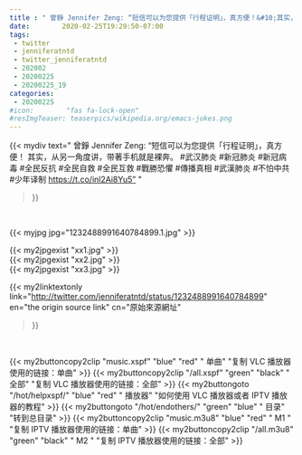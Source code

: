 ```yaml
---
title : " 曾錚 Jennifer Zeng: “短信可以为您提供「行程证明」，真方便！&#10;其实，从另一角度讲，带著手机就是裸奔。&#10; #武汉肺炎 #新冠肺炎 #新冠病毒  #全民反抗 #全民自救 #全民互救 #戰勝恐懼 #傳播真相 #武漢肺炎 #不怕中共 #少年译制 https://t.co/inl2Ai8Yu5”  "
date:        2020-02-25T19:29:50-07:00
tags:
 - twitter
 - jenniferatntd
 - twitter_jenniferatntd
 - 202002
 - 20200225
 - 20200225_19
categories:
 - 20200225
#icon:        "fas fa-lock-open"
#resImgTeaser: teaserpics/wikipedia.org/emacs-jokes.png
---
```


{{< mydiv text=" 曾錚 Jennifer Zeng: “短信可以为您提供「行程证明」，真方便！&#10;其实，从另一角度讲，带著手机就是裸奔。&#10; #武汉肺炎 #新冠肺炎 #新冠病毒  #全民反抗 #全民自救 #全民互救 #戰勝恐懼 #傳播真相 #武漢肺炎 #不怕中共 #少年译制 https://t.co/inl2Ai8Yu5”  "
>}}
<br>


 {{< myjpg jpg="1232488991640784899.1.jpg" >}}<br> 

{{< my2jpgexist "xx1.jpg" >}}<br>
{{< my2jpgexist "xx2.jpg" >}}<br>
{{< my2jpgexist "xx3.jpg" >}}<br>


{{< my2linktextonly link="http://twitter.com/jenniferatntd/status/1232488991640784899"
en="the origin source link" cn="原始來源網址"
>}}


<br>

{{< my2buttoncopy2clip "music.xspf"        "blue"   "red"    " 单曲"  "复制 VLC 播放器使用的链接：单曲" >}} {{< my2buttoncopy2clip "/all.xspf"         "green"  "black"  " 全部"  "复制 VLC 播放器使用的链接：全部" >}} {{< my2buttongoto      "/hot/helpxspf/"    "blue"   "red"    " 播放器" "如何使用 VLC 播放器或者 IPTV 播放器的教程" >}} {{< my2buttongoto      "/hot/endothers/"   "green"  "blue"   " 目录"   "转到总目录" >}} {{< my2buttoncopy2clip "music.m3u8"        "blue"   "red"    " M1 "    "复制 IPTV 播放器使用的链接：单曲" >}} {{< my2buttoncopy2clip "/all.m3u8"         "green"  "black"  " M2 "    "复制 IPTV 播放器使用的链接：全部" >}} 
